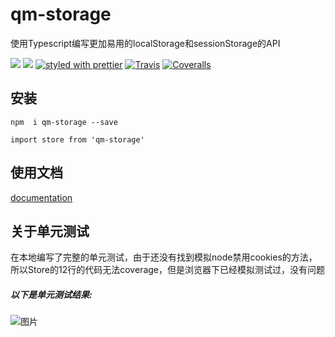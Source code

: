 # qm-storage

使用Typescript编写更加易用的localStorage和sessionStorage的API


[![](https://img.shields.io/npm/v/qm-storage.svg)](https://www.npmjs.com/package/qm-storage) 
[![](https://img.shields.io/npm/types/qm-storage.svg)](https://www.typescriptlang.org) 
[![styled with prettier](https://img.shields.io/badge/styled_with-prettier-ff69b4.svg)](https://github.com/prettier/prettier)
[![Travis](https://img.shields.io/travis/alexjoverm/typescript-library-starter.svg)](https://travis-ci.org/alexjoverm/typescript-library-starter)
[![Coveralls](https://img.shields.io/coveralls/alexjoverm/typescript-library-starter.svg)](https://coveralls.io/github/alexjoverm/typescript-library-starter)


## 安装


 `npm  i qm-storage --save`
 
 `import store from 'qm-storage'`
## 使用文档


[documentation](https://way-jm.github.io/qm-storage/start/start.html)

## 关于单元测试


在本地编写了完整的单元测试，由于还没有找到模拟node禁用cookies的方法，所以Store的12行的代码无法coverage，但是浏览器下已经模拟测试过，没有问题  


##### 以下是单元测试结果:


![图片](https://way-jm.github.io/wayswipe/static/picture/test.jpg)

